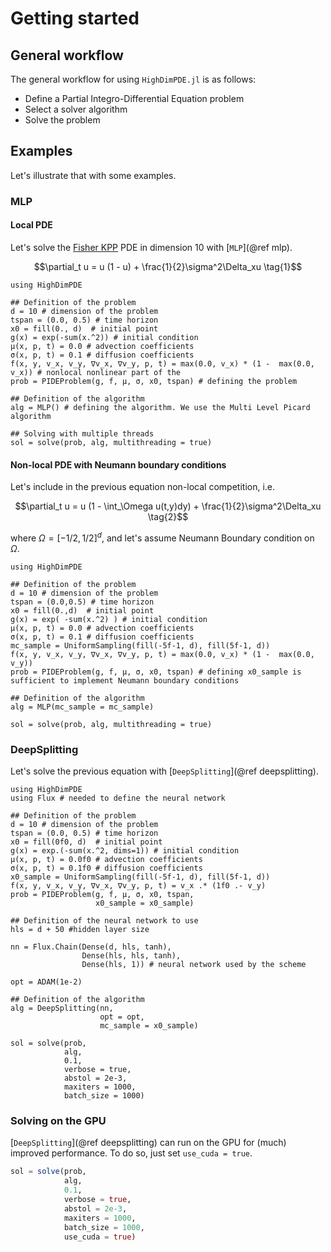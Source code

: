 # Getting started

## General workflow

The general workflow for using `HighDimPDE.jl` is as follows:

- Define a Partial Integro-Differential Equation problem
- Select a solver algorithm
- Solve the problem

## Examples

Let's illustrate that with some examples.

### MLP

#### Local PDE

Let's solve the [Fisher KPP](https://en.wikipedia.org/wiki/Fisher%27s_equation) PDE in dimension 10 with [`MLP`](@ref mlp).

```math
\partial_t u = u (1 - u) + \frac{1}{2}\sigma^2\Delta_xu \tag{1}
```

```@example MLP_local_PDE
using HighDimPDE

## Definition of the problem
d = 10 # dimension of the problem
tspan = (0.0, 0.5) # time horizon
x0 = fill(0., d)  # initial point
g(x) = exp(-sum(x.^2)) # initial condition
μ(x, p, t) = 0.0 # advection coefficients
σ(x, p, t) = 0.1 # diffusion coefficients
f(x, y, v_x, v_y, ∇v_x, ∇v_y, p, t) = max(0.0, v_x) * (1 -  max(0.0, v_x)) # nonlocal nonlinear part of the
prob = PIDEProblem(g, f, μ, σ, x0, tspan) # defining the problem

## Definition of the algorithm
alg = MLP() # defining the algorithm. We use the Multi Level Picard algorithm

## Solving with multiple threads 
sol = solve(prob, alg, multithreading = true)
```

#### Non-local PDE with Neumann boundary conditions

Let's include in the previous equation non-local competition, i.e.
```math
\partial_t u = u (1 - \int_\Omega u(t,y)dy) + \frac{1}{2}\sigma^2\Delta_xu \tag{2}
```
where $\Omega = [-1/2, 1/2]^d$, and let's assume Neumann Boundary condition on $\Omega$.

```@example MLP_non_local_PDE
using HighDimPDE

## Definition of the problem
d = 10 # dimension of the problem
tspan = (0.0,0.5) # time horizon
x0 = fill(0.,d)  # initial point
g(x) = exp( -sum(x.^2) ) # initial condition
μ(x, p, t) = 0.0 # advection coefficients
σ(x, p, t) = 0.1 # diffusion coefficients
mc_sample = UniformSampling(fill(-5f-1, d), fill(5f-1, d))
f(x, y, v_x, v_y, ∇v_x, ∇v_y, p, t) = max(0.0, v_x) * (1 -  max(0.0, v_y)) 
prob = PIDEProblem(g, f, μ, σ, x0, tspan) # defining x0_sample is sufficient to implement Neumann boundary conditions

## Definition of the algorithm
alg = MLP(mc_sample = mc_sample)

sol = solve(prob, alg, multithreading = true)
```

### DeepSplitting

Let's solve the previous equation with [`DeepSplitting`](@ref deepsplitting).

```@example DeepSplitting_non_local_PDE
using HighDimPDE
using Flux # needed to define the neural network

## Definition of the problem
d = 10 # dimension of the problem
tspan = (0.0, 0.5) # time horizon
x0 = fill(0f0, d)  # initial point
g(x) = exp.(-sum(x.^2, dims=1)) # initial condition
μ(x, p, t) = 0.0f0 # advection coefficients
σ(x, p, t) = 0.1f0 # diffusion coefficients
x0_sample = UniformSampling(fill(-5f-1, d), fill(5f-1, d))
f(x, y, v_x, v_y, ∇v_x, ∇v_y, p, t) = v_x .* (1f0 .- v_y)
prob = PIDEProblem(g, f, μ, σ, x0, tspan,
                   x0_sample = x0_sample)

## Definition of the neural network to use
hls = d + 50 #hidden layer size

nn = Flux.Chain(Dense(d, hls, tanh),
                Dense(hls, hls, tanh),
                Dense(hls, 1)) # neural network used by the scheme

opt = ADAM(1e-2)

## Definition of the algorithm
alg = DeepSplitting(nn,
                    opt = opt,
                    mc_sample = x0_sample)

sol = solve(prob, 
            alg, 
            0.1, 
            verbose = true, 
            abstol = 2e-3,
            maxiters = 1000,
            batch_size = 1000)
```

### Solving on the GPU

[`DeepSplitting`](@ref deepsplitting) can run on the GPU for (much) improved performance. To do so, just set `use_cuda = true`.

```julia
sol = solve(prob, 
            alg, 
            0.1, 
            verbose = true, 
            abstol = 2e-3,
            maxiters = 1000,
            batch_size = 1000,
            use_cuda = true)
```